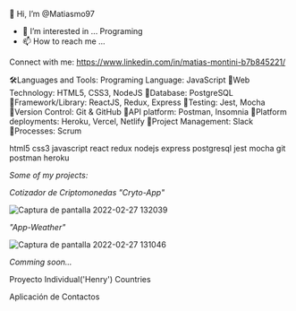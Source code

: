 👋 Hi, I’m @Matiasmo97
- 👀 I’m interested in ... Programing
- 📫 How to reach me ... 

Connect with me:
https://www.linkedin.com/in/matias-montini-b7b845221/

🛠️Languages and Tools:
Programing Language: JavaScript
🔸Web Technology: HTML5, CSS3, NodeJS
🔸Database: PostgreSQL
🔸Framework/Library: ReactJS, Redux, Express
🔸Testing: Jest, Mocha
🔸Version Control: Git & GitHub
🔸API platform: Postman, Insomnia
🔸Platform deployments: Heroku, Vercel, Netlify
🔸Project Management: Slack
🔸Processes: Scrum

html5 css3 javascript react redux nodejs express postgresql jest mocha git postman heroku

*Some of my projects:*

*Cotizador de Criptomonedas "Cryto-App"*

![Captura de pantalla 2022-02-27 132039](https://user-images.githubusercontent.com/91911135/155891844-f326a021-6e66-4703-8fdd-a688ac1b121a.png)

*"App-Weather"*

![Captura de pantalla 2022-02-27 131046](https://user-images.githubusercontent.com/91911135/155891896-52e41ec8-fc94-49ac-bb2e-5619b721f311.png)


*Comming soon...*

Proyecto Individual('Henry') Countries

Aplicación de Contactos

<!---
Matiasmo97/Matiasmo97 is a ✨ special ✨ repository because its `README.md` (this file) appears on your GitHub profile.
You can click the Preview link to take a look at your changes.
--->
